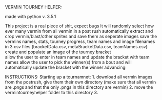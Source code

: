 VERMIN TOURNEY HELPER:

made with python v. 3.5.1


This project is a real piece of shit, expect bugs
It will 
	randomly select how ever many vermin from all vermin in a post rush
	automatically extract and crop vermin/blast/other sprites and save them as seperate images
	save the vermins names, stats, tourney progress, team names and image filenames in 3 csv files (bracketData.csv, metaBracketData.csv, teamNames.csv)
	create and populate an image of the tourney bracket   
	allow the user to enter in team names and update the bracket with team names
	allow the user to pick the winner(s) from a bout and will automatically update the bracket with the winner advancing

INSTRUCTIONS:
	Starting up a tournamnet:
		1. download all vermin images from the postrush, give them their own directory (make sure that all vermin are .pngs and that the only .pngs in this directory are vermin)
		2. move the vermintourneyhelper folder to this directory
		3. 